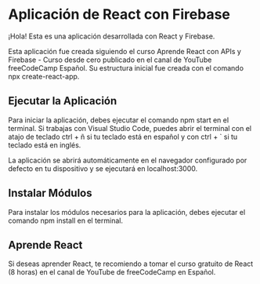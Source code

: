 # Aplicación de React con Firebase
¡Hola! Esta es una aplicación desarrollada con React y Firebase. 

Esta aplicación fue creada siguiendo el curso Aprende React con APIs y Firebase - Curso desde cero publicado en el canal de YouTube freeCodeCamp Español. Su estructura inicial fue creada con el comando npx create-react-app.

## Ejecutar la Aplicación
Para iniciar la aplicación, debes ejecutar el comando npm start en el terminal. Si trabajas con Visual Studio Code, puedes abrir el terminal con el atajo de teclado ctrl + ñ si tu teclado está en español y con ctrl + ` si tu teclado está en inglés.

La aplicación se abrirá automáticamente en el navegador configurado por defecto en tu dispositivo y se ejecutará en localhost:3000.

## Instalar Módulos
Para instalar los módulos necesarios para la aplicación, debes ejecutar el comando npm install en el terminal.

## Aprende React
Si deseas aprender React, te recomiendo a tomar el curso gratuito de React (8 horas) en el canal de YouTube de freeCodeCamp en Español.
